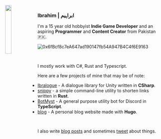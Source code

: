 <img align="left" width=20% height=20% src="https://i.ibb.co/x6cZFyk/11072009254.jpg">

### Ibrahim | ابراہیم


I'm a 15 year old hobbyist **Indie Game Developer** and an aspiring **Programmer** and **Content Creator** from Pakistan 🇵🇰.

![0x6fBcf8c7eA647ad190147fb54A947B4C4f6E9163](https://img.shields.io/badge/eth%20-0x6fBcf8c7eA647ad190147fb54A947B4C4f6E9163-%23434871)

<br>

I mostly work with C#, Rust and Typescript.

Here are a few projects of mine that may be of note:

- [Ibralogue](https://github.com/ibra/Ibralogue) - A dialogue library for Unity written in **CSharp**.
- [snippy](https://github.com/ibra/snippy) - a simple command-line utility to shorten links written in **Rust**.
- [BotMyst](https://github.com/BotMyst/BotMystRevival) - A general purpose utility bot for Discord in **TypeScript**.
- [blog](https://github.com/ibra/blog) - A personal blog website made with **Hugo**.
<br> 

I also write [blog posts](https://ibrahim.thedev.id) and sometimes [tweet](https://twitter.com/IbrahDev) about things.
